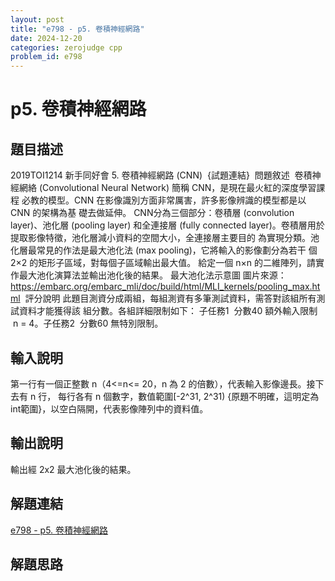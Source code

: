 ```yaml
---
layout: post
title: "e798 - p5. 卷積神經網路"
date: 2024-12-20
categories: zerojudge cpp
problem_id: e798
---
```


# p5. 卷積神經網路

## 題目描述

2019TOI1214 新手同好會 5. 卷積神經網路 (CNN)  {試題連結}
 問題敘述
 卷積神經網絡 (Convolutional Neural Network) 簡稱 CNN，是現在最火紅的深度學習課程 必教的模型。CNN 在影像識別方面非常厲害，許多影像辨識的模型都是以 CNN 的架構為基 礎去做延伸。 CNN分為三個部分：卷積層 (convolution layer)、池化層 (pooling layer) 和全連接層 (fully connected layer)。卷積層用於提取影像特徵，池化層減小資料的空間大小，全連接層主要目的 為實現分類。池化層最常見的作法是最大池化法 (max pooling)，它將輸入的影像劃分為若干 個 2×2 的矩形子區域，對每個子區域輸出最大值。 給定一個 n×n 的二維陣列，請實作最大池化演算法並輸出池化後的結果。 最大池化法示意圖 圖片來源：https://embarc.org/embarc_mli/doc/build/html/MLI_kernels/pooling_max.html
 評分說明 此題目測資分成兩組，每組測資有多筆測試資料，需答對該組所有測試資料才能獲得該 組分數。各組詳細限制如下： 子任務1  分數40 額外輸入限制  n = 4。子任務2  分數60 無特別限制。

## 輸入說明

第一行有一個正整數 n（4<=n<= 20，n 為 2 的倍數），代表輸入影像邊長。接下去有 n 行， 每行各有 n 個數字，數值範圍[-2^31, 2^31) {原題不明確，這明定為int範圍}，以空白隔開，代表影像陣列中的資料值。

## 輸出說明

輸出經 2x2 最大池化後的結果。

## 解題連結

[e798 - p5. 卷積神經網路](https://zerojudge.tw/ShowProblem?problemid=e798)

## 解題思路

